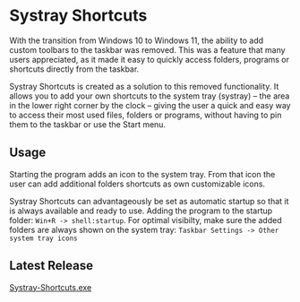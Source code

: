 # Systray Shortcuts

With the transition from Windows 10 to Windows 11, the ability to add custom toolbars to the taskbar was removed. This was a feature that many users appreciated, as it made it easy to quickly access folders, programs or shortcuts directly from the taskbar.

Systray Shortcuts is created as a solution to this removed functionality. It allows you to add your own shortcuts to the system tray (systray) – the area in the lower right corner by the clock – giving the user a quick and easy way to access their most used files, folders or programs, without having to pin them to the taskbar or use the Start menu.

## Usage
Starting the program adds an icon to the system tray. From that icon the user can add additional folders shortcuts as own customizable icons. 

Systray Shortcuts can advantageously be set as automatic startup so that it is always available and ready to use. Adding the program to the startup folder: ``Win+R -> shell:startup``. For optimal visibilty, make sure the added folders are always shown on the system tray: ``Taskbar Settings -> Other system tray icons``

## Latest Release

[Systray-Shortcuts.exe](https://github.com/mempatcher/SystrayShortcuts/releases/download/v1.0/Systray-Shortcuts.exe)
